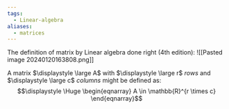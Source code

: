 ```yaml
---
tags:
  - Linear-algebra
aliases:
  - matrices
---
```

The definition of matrix by Linear algebra done right (4th edition):
![[Pasted image 20240120163808.png]]

A matrix $\displaystyle \large A$ with $\displaystyle \large r$ *rows* and $\displaystyle \large c$ *columns* might be defined as:
$$\displaystyle \Huge \begin{eqnarray} 
A \in \mathbb{R}^{r \times c}
\end{eqnarray}$$